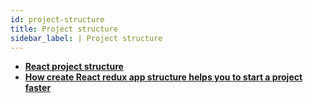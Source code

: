 ```yaml
---
id: project-structure
title: Project structure
sidebar_label: | Project structure
---
```


- [**React project structure**](https://daveceddia.com/react-project-structure/)
- [**How create React redux app structure helps you to start a project faster**](https://hackernoon.com/how-create-react-redux-app-structure-helps-you-to-start-a-project-faster-cf564c64689c)
